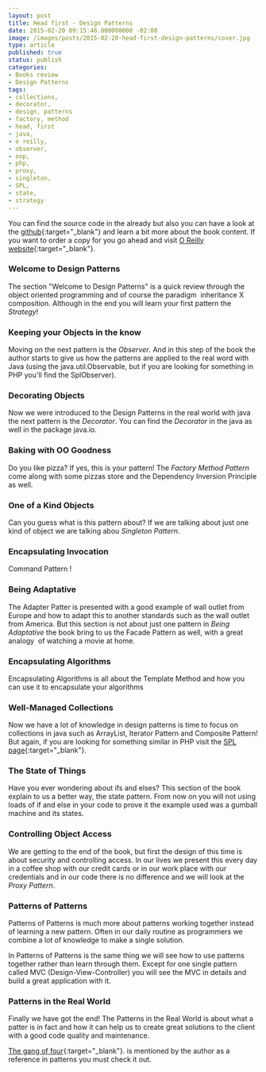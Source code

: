```yaml
---
layout: post
title: Head first - Design Patterns
date: 2015-02-20 09:15:48.000000000 -02:00
image: /images/posts/2015-02-20-head-first-design-patterns/cover.jpg
type: article
published: true
status: publish
categories:
- Books review
- Design Patterns
tags:
- collections,
- decorator,
- design, patterns
- factory, method
- head, first
- java,
- o reilly,
- observer,
- oop,
- php,
- proxy,
- singleton,
- SPL,
- state,
- strategy
---
```


You can find the source code in the  already but also you can have a look at the
[github](https://github.com/bethrobson/Head-First-Design-Patterns){:target="_blank"} and learn a bit more about the
book content. If you want to order a copy for you go ahead and visit
[O Reilly website](http://shop.oreilly.com/product/9780596007126.do?CMP=ILC-hf1st){:target="_blank"}.

### Welcome to Design Patterns

The section "Welcome to Design Patterns" is a quick review through the object
oriented programming and of course the paradigm  inheritance X composition.
Although in the end you will learn your first pattern the *Strategy*!

### Keeping your Objects in the know

Moving on the next pattern is the *Observer*. And in this step of the book the
author starts to give us how the patterns are applied to the real word with
Java (using the java.util.Observable, but if you are looking for something in
PHP you'll find the SplObserver).

### Decorating Objects

Now we were introduced to the Design Patterns in the real world with java the
next pattern is the *Decorator*. You can find the *Decorator* in the java as well
in the package java.io.

### Baking with OO Goodness

Do you like pizza? If yes, this is your pattern! The *Factory Method Pattern* come
along with some pizzas store and the Dependency Inversion Principle as well.

### One of a Kind Objects

Can you guess what is this pattern about? If we are talking about just one kind
of object we are talking abou *Singleton Pattern*.

### Encapsulating Invocation

Command Pattern !

### Being Adaptative

The Adapter Patter is presented with a good example of wall outlet from Europe
and how to adapt this to another standards such as the wall outlet from America.
But this section is not about just one pattern in *Being Adaptative* the book bring
to us the Facade Pattern as well, with a great analogy  of watching a movie at
home.

### Encapsulating Algorithms

Encapsulating Algorithms is all about the Template Method and how you can use
it to encapsulate your algorithms

### Well-Managed Collections

Now we have a lot of knowledge in design patterns is time to focus on
collections in java such as ArrayList, Iterator Pattern and Composite Pattern!
But again, if you are looking for something similar in PHP visit
the [SPL page](http://php.net/manual/en/book.spl.php){:target="_blank"}.

### The State of Things

Have you ever wondering about ifs and elses? This section of the book explain
to us a better way, the state pattern. From now on you will not using loads
of if and else in your code to prove it the example used was a gumball
machine and its states.

### Controlling Object Access

We are getting to the end of the book, but first the design of this time is about security and controlling access.
In our lives we present this every day in a coffee shop with our credit cards or in our work place with our credentials
and in our code there is no difference and we will look at the *Proxy Pattern*.

### Patterns of Patterns

Patterns of Patterns is much more about patterns working together instead of learning a new pattern.
Often in our daily routine as programmers we combine a lot of knowledge to make a single solution.

In Patterns of Patterns is the same thing we will see how to use patterns together rather than learn through them.
Except for one single pattern called MVC (Design-View-Controller) you will see the MVC in details and build a
great application with it.

### Patterns in the Real World

Finally we have got the end! The Patterns in the Real World is about what a
patter is in fact and how it can help us to create great solutions to the client
with a good code quality and maintenance.

[The gang of four](http://books.google.com.br/books/about/Design_Patterns.html?id=6oHuKQe3TjQC&redir_esc=y){:target="_blank"}.
is mentioned by the author as a reference in patterns you must check it out.
